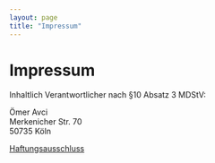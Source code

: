 ```yaml
---
layout: page
title: "Impressum"
---
```


# Impressum

Inhaltlich Verantwortlicher nach §10 Absatz 3 MDStV:

Ömer Avci  
Merkenicher Str. 70  
50735 Köln  

[Haftungsausschluss](http://www.disclaimer.de/disclaimer.htm?farbe=FFFFFF/000000/000000/000000)